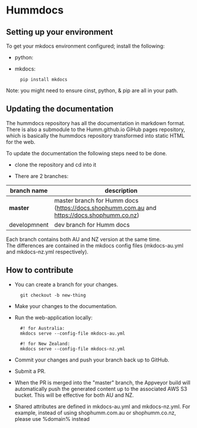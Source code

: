 # Hummdocs

## Setting up your environment

To get your mkdocs environment configured; install the following:
* python:
* mkdocs:

        pip install mkdocs

Note: you might need to ensure cinst, python, & pip are all in your path.

## Updating the documentation

The hummdocs repository has all the documentation in markdown format. There is also a submodule to the Humm.github.io GiHub pages repository, which is basically the hummdocs repository transformed into static HTML for the web.

To update the documentation the following steps need to be done.

* clone the repository and cd into it

* There are 2 branches:

| branch name       |    description     |
|-------------------|--------------------|
| **master**        |    master branch for Humm docs (https://docs.shophumm.com.au and https://docs.shophumm.co.nz) |
| developmnent      |    dev branch for Humm docs |

Each branch contains both AU and NZ version at the same time.  
The differences are contained in the mkdocs config files (mkdocs-au.yml and mkdocs-nz.yml respectively).

## How to contribute

* You can create a branch for your changes.

        git checkout -b new-thing

* Make your changes to the documentation.
* Run the web-application locally:  

        #! for Australia:
        mkdocs serve --config-file mkdocs-au.yml

        #! for New Zealand:
        mkdocs serve --config-file mkdocs-nz.yml

* Commit your changes and push your branch back up to GitHub.
* Submit a PR.
* When the PR is merged into the "master" branch, the Appveyor build will automatically push the generated content up to the associated AWS S3 bucket. This will be effective for both AU and NZ.

* Shared attributes are defined in mkdocs-au.yml and mkdocs-nz.yml. For example, instead of using shophumm.com.au or shophumm.co.nz, please use %domain% instead
